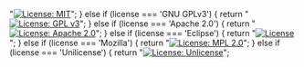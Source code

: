 "[![License: MIT](https://img.shields.io/badge/License-MIT-yellow.svg)](https://opensource.org/licenses/MIT)";
  } else if (license === 'GNU GPLv3') {
    return "[![License: GPL v3](https://img.shields.io/badge/License-GPLv3-blue.svg)](https://www.gnu.org/licenses/gpl-3.0)";
  } else if (license === 'Apache 2.0') {
    return "[![License: Apache 2.0](https://img.shields.io/badge/License-Apache_2.0-blue.svg)](https://opensource.org/licenses/Apache-2.0)";
  } else if (license === 'Eclipse') {
    return "[![License](https://img.shields.io/badge/License-EPL_1.0-red.svg)](https://opensource.org/licenses/EPL-1.0)";
  } else if (license === 'Mozilla') {
    return "[![License: MPL 2.0](https://img.shields.io/badge/License-MPL_2.0-brightgreen.svg)](https://opensource.org/licenses/MPL-2.0)";
  } else if (license === 'Unilicense') {
    return "[![License: Unlicense](https://img.shields.io/badge/license-Unlicense-blue.svg)](http://unlicense.org/)";
